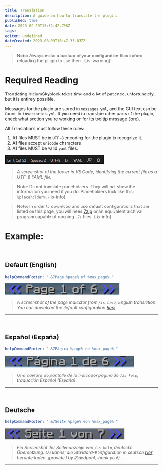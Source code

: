 ```yaml
---
title: Translation
description: A guide on how to translate the plugin.
published: true
date: 2023-09-29T13:32:42.798Z
tags: 
editor: undefined
dateCreated: 2023-08-09T16:47:33.837Z
---
```


> Note: Always make a backup of your configuration files before reloading the plugin to use them.
{.is-warning}


# Required Reading

Translating IridiumSkyblock takes time and a lot of patience, unfortunately, but it is entirely possible.

Messages for the plugin are stored in `messages.yml`, and the GUI text can be found in `inventories.yml`. If you need to translate other parts of the plugin, check what section you're working on for its tooltip message (lore).

All Translations must follow these rules:

1. All files MUST be in `UTF-8` encoding for the plugin to recognize it.
2. All files accept `unicode` characters.
3. All files MUST be valid `yaml` files.

![translation-example-utf-8.png](/translation-example-utf-8.png)

> *A screenshot of the footer in VS Code, identifying the current file as a UTF-8 YAML file.*

> Note: Do not translate placeholders. They will not show the information you need if you do.
> Placeholders look like this: `%placeholder%`.
{.is-info}

> Note: In order to download and use default configurations that are listed on this page, you will need [7zip](https://www.7-zip.org/) or an equivalent archival program capable of opening `.7z` files.
{.is-info}


# Example:

<p> &nbsp </p>

## Default (English)

```yaml
helpCommandFooter: " &7Page %page% of %max_page% "
```

![translation-example-english.png](/translation-example-english.png)

> *A screenshot of the page indicator from `/is help`, English translation.*
> *You can download the default configuration [here](/default-config-english-iridiumskyblock.7z).*

---

<p> &nbsp </p>

## Español (España)

```yaml
helpCommandFooter: " &7Página %page% de %max_page% "
```

![translation-example-spanish.png](/translation-example-spanish.png)

> *Una captura de pantalla de la indicador página de `/is help`, traducción Español (España).*

---

<p> &nbsp </p>

## Deutsche

```yaml
helpCommandFooter: " &7Seite %page% von %max_page% "
```

![translation-example-german.png](/translation-example-german.png)

> *Ein Screenshot der Seitenanzeige von `/is help`, deutsche Übersetzung.*
> *Du kannst die Standard-Konfiguration in deutsch [hier](/default-config-german-iridiumskyblock.7z)  herunterladen. (provided by @dedpohl, thank you!).*

---